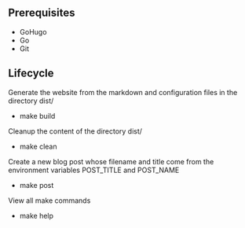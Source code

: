 ## Prerequisites

* GoHugo
* Go
* Git

## Lifecycle

Generate the website from the markdown and configuration files in the directory dist/

 * make build

Cleanup the content of the directory dist/

 * make clean

Create a new blog post whose filename and title come from the environment variables POST_TITLE and POST_NAME

 * make post

View all make commands

 * make help
